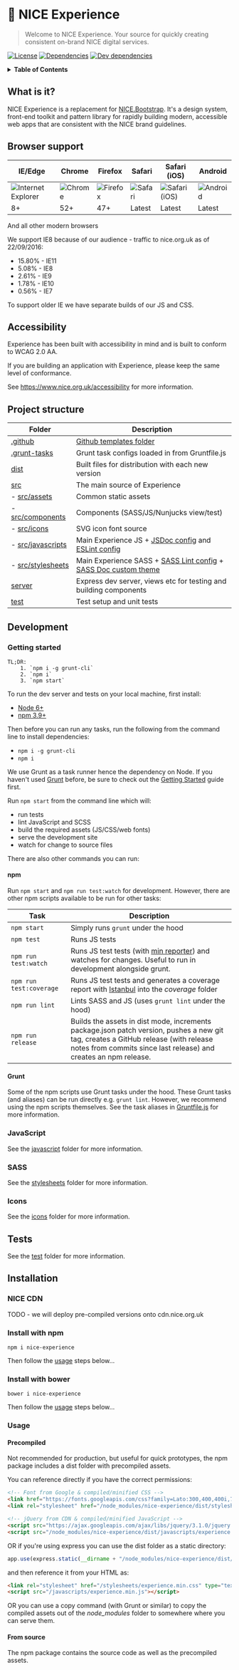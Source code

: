# :art: NICE Experience

> Welcome to NICE Experience. Your source for quickly creating consistent on-brand NICE digital services.

[![License](https://img.shields.io/github/license/nhsevidence/nice-experience.svg)](https://github.com/nhsevidence/NICE-Experience/blob/master/LICENSE)
[![Dependencies](https://img.shields.io/david/nhsevidence/nice-experience.svg)](https://david-dm.org/nhsevidence/nice-experience)
[![Dev dependencies](https://img.shields.io/david/dev/nhsevidence/nice-experience.svg)](https://david-dm.org/nhsevidence/nice-experience?type=dev)

<details>
<summary><strong>Table of Contents</strong></summary>

- [What is it?](#what-is-it)
- [Browser support](#browser-support)
- [Project structure](#project-structure)
- [Development](#development)
	- [Getting started](#getting-started)
		- [npm](#npm)
		- [Grunt](#grunt)
	- [JavaScript](#javascript)
	- [SASS](#sass)
	- [Icons](#icons)
- [Test](#tests)
- [Installation](#installation)
	- [CDN](#nice-cdn)
	- [Install with npm](#install-with-npm)
	- [Install with Bower](#install-with-bower)
	- [Usage](#usage)
		- [Precompiled](#precompiled)
		- [From source](#from-source)
</details>

## What is it?

NICE Experience is a replacement for [NICE.Bootstrap](https://github.com/nhsevidence/NICE.Bootstrap/). It's a design system, front-end toolkit and pattern library for rapidly building modern, accessible web apps that are consistent with the NICE brand guidelines.

## Browser support

| IE/Edge | Chrome | Firefox | Safari | Safari (iOS) | Android | 
| ------- | ------ | ------- | ------ | ------------ | ------- |
| ![Internet Explorer](https://cdnjs.cloudflare.com/ajax/libs/browser-logos/35.2.0/internet-explorer/internet-explorer_48x48.png) | ![Chrome](https://cdnjs.cloudflare.com/ajax/libs/browser-logos/35.2.0/chrome/chrome_48x48.png) | ![Firefox](https://cdnjs.cloudflare.com/ajax/libs/browser-logos/35.2.0/firefox/firefox_48x48.png) | ![Safari](https://cdnjs.cloudflare.com/ajax/libs/browser-logos/35.2.0/safari/safari_48x48.png) | ![Safari (iOS)](https://cdnjs.cloudflare.com/ajax/libs/browser-logos/35.2.0/safari-ios/safari-ios_48x48.png) | ![Android](https://cdnjs.cloudflare.com/ajax/libs/browser-logos/35.2.0/android/android_48x48.png) |
| 8+ | 52+ | 47+ | Latest | Latest | Latest |

And all other modern browsers

We support IE8 because of our audience - traffic to nice.org.uk as of 22/09/2016:

- 15.80% - IE11
- 5.08% - IE8
- 2.61% - IE9
- 1.78% - IE10
- 0.56% - IE7

To support older IE we have separate builds of our JS and CSS.

## Accessibility

Experience has been built with accessibility in mind and is built to conform to WCAG 2.0 AA.

If you are building an application with Experience, please keep the same level of conformance.

See https://www.nice.org.uk/accessibility for more information.

## Project structure

| Folder | Description |
| ---- | ----------- |
| [.github](.github) | [Github templates folder](https://help.github.com/articles/helping-people-contribute-to-your-project/) |
| [.grunt-tasks](.grunt-tasks) | Grunt task configs loaded in from Gruntfile.js |
| [dist](dist) | Built files for distribution with each new version |
| [src](src) | The main source of Experience |
| - [src/assets](src/assets) | Common static assets |
| - [src/components](src/components) | Components (SASS/JS/Nunjucks view/test) |
| - [src/icons](src/icons) | SVG icon font source |
| - [src/javascripts](src/javascripts) | Main Experience JS + [JSDoc config](src/javascripts/.jsdoc.json) and [ESLint config](src/javascripts/.eslintrc.json) |
| - [src/stylesheets](src/stylesheets) | Main Experience SASS + [SASS Lint config](src/stylesheets/.sass-lint.yml) + [SASS Doc custom theme](src/stylesheets/sassdoc-nice-theme.js) |
| [server](server) | Express dev server, views etc for testing and building components |
| [test](test) | Test setup and unit tests |

## Development

### Getting started

	TL;DR:
		1. `npm i -g grunt-cli`
		2. `npm i`
		3. `npm start`

To run the dev server and tests on your local machine, first install:

- [Node 6+](https://nodejs.org/en/download/)
- [npm 3.9+](https://docs.npmjs.com/getting-started/installing-node)

Then before you can run any tasks, run the following from the command line to install dependencies:

- `npm i -g grunt-cli`
- `npm i`

We use Grunt as a task runner hence the dependency on Node. If you haven't used [Grunt](http://gruntjs.com/) before, be sure to check out the [Getting Started](http://gruntjs.com/getting-started) guide first.

Run `npm start` from the command line which will:

- run tests
- lint JavaScript and SCSS
- build the required assets (JS/CSS/web fonts)
- serve the development site
- watch for change to source files

There are also other commands you can run:

#### npm

Run `npm start` and `npm run test:watch` for development. However, there are other npm scripts available to be run for other tasks:

| Task | Description |
| ---- | ----------- |
| `npm start`           | Simply runs `grunt` under the hood |
| `npm test`            | Runs JS tests |
| `npm run test:watch`  | Runs JS test tests (with [min reporter](https://github.com/mochajs/mocha/blob/master/lib/reporters/min.js)) and watches for changes. Useful to run in development alongside grunt. |
| `npm run test:coverage`  | Runs JS test tests and generates a coverage report with [Istanbul](https://istanbul.js.org/) into the *coverage* folder |
| `npm run lint`        | Lints SASS and JS (uses `grunt lint` under the hood) |
| `npm run release`        | Builds the assets in dist mode, increments package.json patch version, pushes a new git tag, creates a GitHub release (with release notes from commits since last release) and creates an npm release. |

#### Grunt

Some of the npm scripts use Grunt tasks under the hood. These Grunt tasks (and aliases) can be run directly e.g. `grunt lint`. However, we recommend using the npm scripts themselves. See the task aliases in [Gruntfile.js](Gruntfile.js) for more information.

### JavaScript

See the [javascript](src/javascripts) folder for more information.

### SASS

See the [stylesheets](src/stylesheets) folder for more information.

### Icons

See the [icons](src/icons) folder for more information.

## Tests

See the [test](test) folder for more information.

## Installation

### NICE CDN

TODO - we will deploy pre-compiled versions onto cdn.nice.org.uk

### Install with npm

`npm i nice-experience`

Then follow the [usage](#usage) steps below...

### Install with bower

`bower i nice-experience`

Then follow the [usage](#usage) steps below...

### Usage

#### Precompiled

Not recommended for production, but useful for quick prototypes, the npm package includes a dist folder with precompiled assets.

You can reference directly if you have the correct permissions:

```html
<!-- Font from Google & compiled/minified CSS -->
<link href="https://fonts.googleapis.com/css?family=Lato:300,400,400i,700" rel="stylesheet">
<link rel="stylesheet" href="/node_modules/nice-experience/dist/stylesheets/experience.min.css">

<!-- jQuery from CDN & compiled/minified JavaScript -->
<script src="https://ajax.googleapis.com/ajax/libs/jquery/3.1.0/jquery.min.js"></script>
<script src="/node_modules/nice-experience/dist/javascripts/experience.min.js"></script>
```

OR if you're using express you can use the dist folder as a static directory:

```javascript
app.use(express.static(__dirname + "/node_modules/nice-experience/dist/"));
```

and then reference it from your HTML as:

```html
<link rel="stylesheet" href="/stylesheets/experience.min.css" type="text/css" media="screen" charset="utf-8">
<script src="/javascripts/experience.min.js"></script>
```

OR you can use a copy command (with Grunt or similar) to copy the compiled assets out of the *node_modules* folder to somewhere where you can serve them.

#### From source

The npm package contains the source code as well as the precompiled assets.
